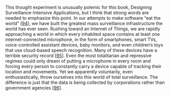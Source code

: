 This thought experiment is unusually polemic for this book, Designing Surveillance-Intensive
Applications, but I think that strong words are needed to emphasize this point. In our attempts to
make software “eat the world”
[[94](ch12.html#Andreessen2011xa)], we have built
the greatest mass surveillance infrastructure the world has ever seen. Rushing toward an Internet
of Things, we are rapidly approaching a world in which every inhabited space contains at least one
internet-connected microphone, in the form of smartphones, smart TVs, voice-controlled assistant
devices, baby monitors, and even children’s toys that use cloud-based speech recognition. Many of
these devices have a terrible security record [[95](ch12.html#Porup2016cx)]. Even the most totalitarian and repressive regimes could only dream of putting a microphone in every
room and forcing every person to constantly carry a device capable of tracking their location and
movements.  Yet we apparently voluntarily, even enthusiastically, throw ourselves into this world of
total surveillance. The difference is just that the data is being collected by corporations rather
than government agencies [[96](ch12.html#Schneier2015vf)].